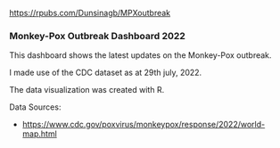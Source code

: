 https://rpubs.com/Dunsinagb/MPXoutbreak

### Monkey-Pox Outbreak Dashboard 2022

This dashboard shows the latest updates on the Monkey-Pox outbreak.

I made use of the CDC dataset as at 29th july, 2022. 

The data visualization was created with R.

Data Sources:

* https://www.cdc.gov/poxvirus/monkeypox/response/2022/world-map.html
